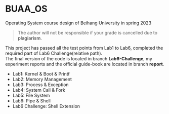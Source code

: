 # BUAA_OS
Operating System course design of Beihang University in spring 2023
> The author will not be responsible if your grade is cancelled due to **plagiarism**.

This project has passed all the test points from Lab1 to Lab6, completed the required part of Lab6 Challenge(relative path).                         
The final version of the code is located in branch **Lab6-Challenge**, my experiment reports and the official guide-book are located in branch **report**.

* Lab1: Kernel & Boot & Printf
* Lab2: Memory Management
* Lab3: Process & Exception
* Lab4: System Call & Fork
* Lab5: File System
* Lab6: Pipe & Shell
* Lab6 Challenge: Shell Extension
